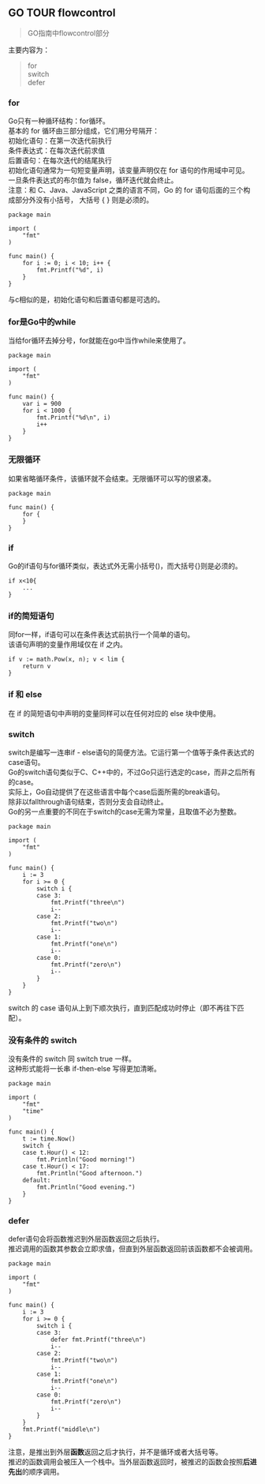 ## GO TOUR flowcontrol
> GO指南中flowcontrol部分   
   
主要内容为：   
> for   
switch   
defer   
### for
Go只有一种循环结构：for循环。   
基本的 for 循环由三部分组成，它们用分号隔开：   
初始化语句：在第一次迭代前执行   
条件表达式：在每次迭代前求值   
后置语句：在每次迭代的结尾执行   
初始化语句通常为一句短变量声明，该变量声明仅在 for 语句的作用域中可见。   
一旦条件表达式的布尔值为 false，循环迭代就会终止。   
注意：和 C、Java、JavaScript 之类的语言不同，Go 的 for 语句后面的三个构成部分外没有小括号， 大括号 { } 则是必须的。   
```
package main   
  
import (  
	"fmt"  
)   
   
func main() {   
	for i := 0; i < 10; i++ {  
		fmt.Printf("%d", i)   
	}  
}   
```    
与c相似的是，初始化语句和后置语句都是可选的。   
### for是Go中的while
当给for循环去掉分号，for就能在go中当作while来使用了。   
```
package main   
  
import (  
	"fmt"  
)   
  
func main() {   
	var i = 900  
	for i < 1000 {   
		fmt.Printf("%d\n", i)  
		i++  
	}   
}  
```   
### 无限循环
如果省略循环条件，该循环就不会结束。无限循环可以写的很紧凑。   
```
package main   
  
func main() {  
	for {  
	}  
}   
```   
### if
Go的if语句与for循环类似，表达式外无需小括号()，而大括号{}则是必须的。   
```
if x<10{  
	...   
}   
```
### if的简短语句
同for一样，if语句可以在条件表达式前执行一个简单的语句。   
该语句声明的变量作用域仅在 if 之内。    
```
if v := math.Pow(x, n); v < lim {   
	return v   
}  
```   
### if 和 else
在 if 的简短语句中声明的变量同样可以在任何对应的 else 块中使用。   
### switch
switch是编写一连串if - else语句的简便方法。它运行第一个值等于条件表达式的case语句。   
Go的switch语句类似于C、C++中的，不过Go只运行选定的case，而非之后所有的case。   
实际上，Go自动提供了在这些语言中每个case后面所需的break语句。    
除非以fallthrough语句结束，否则分支会自动终止。  
Go的另一点重要的不同在于switch的case无需为常量，且取值不必为整数。   
```
package main   
   
import (  
	"fmt"  
)   
 
func main() {   
	i := 3  
	for i >= 0 {   
		switch i {   
		case 3:   
			fmt.Printf("three\n")  
			i--   
		case 2:   
			fmt.Printf("two\n")    
			i--   
		case 1:    
			fmt.Printf("one\n")   
			i--   
		case 0:   
			fmt.Printf("zero\n")   
			i--  
		}   
	}  
}   
```  
switch 的 case 语句从上到下顺次执行，直到匹配成功时停止（即不再往下匹配）。    
### 没有条件的 switch
没有条件的 switch 同 switch true 一样。  
这种形式能将一长串 if-then-else 写得更加清晰。   
```
package main  
   
import (  
	"fmt"  
	"time"   
)   
   
func main() {   
	t := time.Now()   
	switch {   
	case t.Hour() < 12:   
		fmt.Println("Good morning!")  
	case t.Hour() < 17:    
		fmt.Println("Good afternoon.")   
	default:   
		fmt.Println("Good evening.")   
	}   
}   
```    
### defer
defer语句会将函数推迟到外层函数返回之后执行。    
推迟调用的函数其参数会立即求值，但直到外层函数返回前该函数都不会被调用。   
```
package main   
  
import (   
	"fmt"  
)    
   
func main() {  
	i := 3    
	for i >= 0 {    
		switch i {  
		case 3:    
			defer fmt.Printf("three\n")  
			i--   
		case 2:   
			fmt.Printf("two\n")   
			i--  
		case 1:    
			fmt.Printf("one\n")    
			i--   
		case 0:   
			fmt.Printf("zero\n")    
			i--  
		}   
	}   
	fmt.Printf("middle\n")  
}   
```   
注意，是推出到外层**函数**返回之后才执行，并不是循环或者大括号等。   
推迟的函数调用会被压入一个栈中。当外层函数返回时，被推迟的函数会按照**后进先出**的顺序调用。   